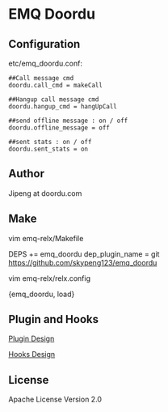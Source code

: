 
EMQ Doordu
============

Configuration
-------------

etc/emq_doordu.conf:

```
##Call message cmd
doordu.call_cmd = makeCall

##Hangup call message cmd
doordu.hangup_cmd = hangUpCall

##send offline message : on / off
doordu.offline_message = off

##sent stats : on / off
doordu.sent_stats = on

```

Author
------

Jipeng at doordu.com

Make
-----------------
vim emq-relx/Makefile

DEPS += emq_doordu
dep_plugin_name = git https://github.com/skypeng123/emq_doordu

vim emq-relx/relx.config

{emq_doordu, load}


Plugin and Hooks
-----------------

[Plugin Design](http://docs.emqtt.com/en/latest/design.html#plugin-design)

[Hooks Design](http://docs.emqtt.com/en/latest/design.html#hooks-design)

License
-------

Apache License Version 2.0
